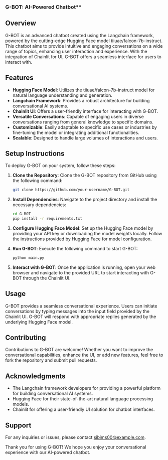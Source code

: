 ### G-BOT: AI-Powered Chatbot**

## Overview
G-BOT is an advanced chatbot created using the Langchain framework, powered by the cutting-edge Hugging Face model tiiuae/falcon-7b-instruct. This chatbot aims to provide intuitive and engaging conversations on a wide range of topics, enhancing user interaction and experience. With the integration of Chainlit for UI, G-BOT offers a seamless interface for users to interact with.

## Features
- **Hugging Face Model**: Utilizes the tiiuae/falcon-7b-instruct model for natural language understanding and generation.
- **Langchain Framework**: Provides a robust architecture for building conversational AI systems.
- **Chainlit UI**: Offers a user-friendly interface for interacting with G-BOT.
- **Versatile Conversations**: Capable of engaging users in diverse conversations ranging from general knowledge to specific domains.
- **Customizable**: Easily adaptable to specific use cases or industries by fine-tuning the model or integrating additional functionalities.
- **Scalable**: Designed to handle large volumes of interactions and users.

## Setup Instructions
To deploy G-BOT on your system, follow these steps:

1. **Clone the Repository**: Clone the G-BOT repository from GitHub using the following command:
    ```bash
    git clone https://github.com/your-username/G-BOT.git
    ```

2. **Install Dependencies**: Navigate to the project directory and install the necessary dependencies:
    ```bash
    cd G-BOT
    pip install -r requirements.txt
    ```

3. **Configure Hugging Face Model**: Set up the Hugging Face model by providing your API key or downloading the model weights locally. Follow the instructions provided by Hugging Face for model configuration.

4. **Run G-BOT**: Execute the following command to start G-BOT:
    ```bash
    python main.py
    ```

5. **Interact with G-BOT**: Once the application is running, open your web browser and navigate to the provided URL to start interacting with G-BOT through the Chainlit UI.

## Usage
G-BOT provides a seamless conversational experience. Users can initiate conversations by typing messages into the input field provided by the Chainlit UI. G-BOT will respond with appropriate replies generated by the underlying Hugging Face model.

## Contributing
Contributions to G-BOT are welcome! Whether you want to improve the conversational capabilities, enhance the UI, or add new features, feel free to fork the repository and submit pull requests.

## Acknowledgments
- The Langchain framework developers for providing a powerful platform for building conversational AI systems.
- Hugging Face for their state-of-the-art natural language processing models.
- Chainlit for offering a user-friendly UI solution for chatbot interfaces.

## Support
For any inquiries or issues, please contact [sibims00@example.com](mailto:sibims00@example.com).

Thank you for using G-BOT! We hope you enjoy your conversational experience with our AI-powered chatbot.
